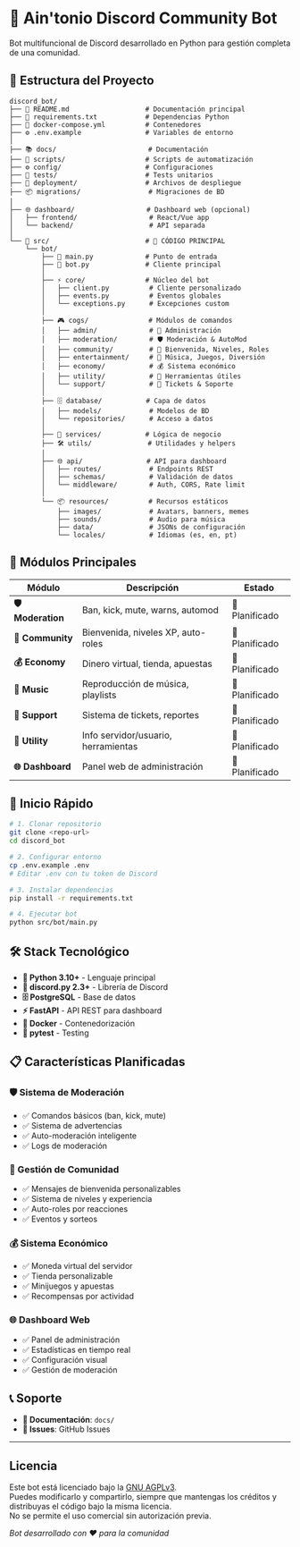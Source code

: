 # 🤖 Ain'tonio Discord Community Bot

Bot multifuncional de Discord desarrollado en Python para gestión completa de una comunidad.

## 📁 Estructura del Proyecto

```
discord_bot/
├── 📄 README.md                   # Documentación principal
├── 📄 requirements.txt            # Dependencias Python
├── 🐳 docker-compose.yml          # Contenedores
├── ⚙️ .env.example                # Variables de entorno
│
├── 📚 docs/                       # Documentación
├── 🔧 scripts/                    # Scripts de automatización
├── ⚙️ config/                     # Configuraciones
├── 🧪 tests/                      # Tests unitarios
├── 🚀 deployment/                 # Archivos de despliegue
├── 📦 migrations/                 # Migraciones de BD
│
├── 🌐 dashboard/                  # Dashboard web (opcional)
│   ├── frontend/                  # React/Vue app
│   └── backend/                   # API separada
│
└── 📂 src/                        # 🎯 CÓDIGO PRINCIPAL
    └── bot/
        ├── 🚀 main.py             # Punto de entrada
        ├── 🤖 bot.py              # Cliente principal
        │
        ├── ⚡ core/               # Núcleo del bot
        │   ├── client.py          # Cliente personalizado
        │   ├── events.py          # Eventos globales
        │   └── exceptions.py      # Excepciones custom
        │
        ├── 🎮 cogs/               # Módulos de comandos
        │   ├── admin/             # 👑 Administración
        │   ├── moderation/        # 🛡️ Moderación & AutoMod
        │   ├── community/         # 🌟 Bienvenida, Niveles, Roles
        │   ├── entertainment/     # 🎵 Música, Juegos, Diversión
        │   ├── economy/           # 💰 Sistema económico
        │   ├── utility/           # 🔧 Herramientas útiles
        │   └── support/           # 🎫 Tickets & Soporte
        │
        ├── 🗄️ database/           # Capa de datos
        │   ├── models/            # Modelos de BD
        │   └── repositories/      # Acceso a datos
        │
        ├── 🔧 services/           # Lógica de negocio
        ├── 🛠️ utils/              # Utilidades y helpers
        │
        ├── 🌐 api/                # API para dashboard
        │   ├── routes/            # Endpoints REST
        │   ├── schemas/           # Validación de datos
        │   └── middleware/        # Auth, CORS, Rate limit
        │
        └── 📦 resources/          # Recursos estáticos
            ├── images/            # Avatars, banners, memes
            ├── sounds/            # Audio para música
            ├── data/              # JSONs de configuración
            └── locales/           # Idiomas (es, en, pt)
```

## 🎯 Módulos Principales

| Módulo | Descripción | Estado |
|--------|-------------|--------|
| **🛡️ Moderation** | Ban, kick, mute, warns, automod | 🚧 Planificado |
| **🌟 Community** | Bienvenida, niveles XP, auto-roles | 🚧 Planificado |
| **💰 Economy** | Dinero virtual, tienda, apuestas | 🚧 Planificado |
| **🎵 Music** | Reproducción de música, playlists | 🚧 Planificado |
| **🎫 Support** | Sistema de tickets, reportes | 🚧 Planificado |
| **🔧 Utility** | Info servidor/usuario, herramientas | 🚧 Planificado |
| **🌐 Dashboard** | Panel web de administración | 🚧 Planificado |

## 🚀 Inicio Rápido

```bash
# 1. Clonar repositorio
git clone <repo-url>
cd discord_bot

# 2. Configurar entorno
cp .env.example .env
# Editar .env con tu token de Discord

# 3. Instalar dependencias
pip install -r requirements.txt

# 4. Ejecutar bot
python src/bot/main.py
```

## 🛠️ Stack Tecnológico

- **🐍 Python 3.10+** - Lenguaje principal
- **🤖 discord.py 2.3+** - Librería de Discord
- **🗄️ PostgreSQL** - Base de datos
- **⚡ FastAPI** - API REST para dashboard
- **🐳 Docker** - Contenedorización
- **🧪 pytest** - Testing

## 📋 Características Planificadas

### 🛡️ Sistema de Moderación
- ✅ Comandos básicos (ban, kick, mute)
- ✅ Sistema de advertencias
- ✅ Auto-moderación inteligente
- ✅ Logs de moderación

### 🌟 Gestión de Comunidad
- ✅ Mensajes de bienvenida personalizables
- ✅ Sistema de niveles y experiencia
- ✅ Auto-roles por reacciones
- ✅ Eventos y sorteos

### 💰 Sistema Económico
- ✅ Moneda virtual del servidor
- ✅ Tienda personalizable
- ✅ Minijuegos y apuestas
- ✅ Recompensas por actividad

### 🌐 Dashboard Web
- ✅ Panel de administración
- ✅ Estadísticas en tiempo real
- ✅ Configuración visual
- ✅ Gestión de moderación

## 📞 Soporte

- **📖 Documentación**: `docs/`
- **🐛 Issues**: GitHub Issues

---

## Licencia

Este bot está licenciado bajo la [GNU AGPLv3](LICENSE).  
Puedes modificarlo y compartirlo, siempre que mantengas los créditos y distribuyas el código bajo la misma licencia.  
No se permite el uso comercial sin autorización previa.

*Bot desarrollado con ❤️ para la comunidad*


